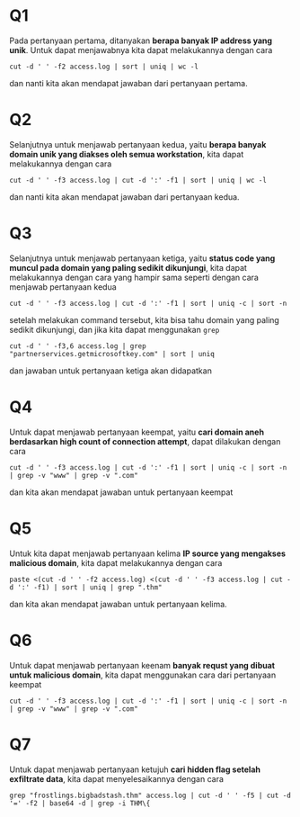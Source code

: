 # Q1
Pada pertanyaan pertama, ditanyakan **berapa banyak IP address yang unik**. Untuk dapat menjawabnya kita dapat melakukannya dengan cara
```
cut -d ' ' -f2 access.log | sort | uniq | wc -l
```
dan nanti kita akan mendapat jawaban dari pertanyaan pertama.

# Q2
Selanjutnya untuk menjawab pertanyaan kedua, yaitu **berapa banyak domain unik yang diakses oleh semua workstation**, kita dapat melakukannya dengan cara
```
cut -d ' ' -f3 access.log | cut -d ':' -f1 | sort | uniq | wc -l
```
dan nanti kita akan mendapat jawaban dari pertanyaan kedua.

# Q3
Selanjutnya untuk menjawab pertanyaan ketiga, yaitu **status code yang muncul pada domain yang paling sedikit dikunjungi**, kita dapat melakukannya dengan cara yang hampir sama seperti dengan cara menjawab pertanyaan kedua
```
cut -d ' ' -f3 access.log | cut -d ':' -f1 | sort | uniq -c | sort -n
```
setelah melakukan command tersebut, kita bisa tahu domain yang paling sedikit dikunjungi, dan jika kita dapat menggunakan `grep`
```
cut -d ' ' -f3,6 access.log | grep "partnerservices.getmicrosoftkey.com" | sort | uniq
```
dan jawaban untuk pertanyaan ketiga akan didapatkan

# Q4
Untuk dapat menjawab pertanyaan keempat, yaitu **cari domain aneh berdasarkan high count of connection attempt**, dapat dilakukan dengan cara
```
cut -d ' ' -f3 access.log | cut -d ':' -f1 | sort | uniq -c | sort -n | grep -v "www" | grep -v ".com"
```
dan kita akan mendapat jawaban untuk pertanyaan keempat

# Q5
Untuk kita dapat menjawab pertanyaan kelima **IP source yang mengakses malicious domain**, kita dapat melakukannya dengan cara
```
paste <(cut -d ' ' -f2 access.log) <(cut -d ' ' -f3 access.log | cut -d ':' -f1) | sort | uniq | grep ".thm"
```
dan kita akan mendapat jawaban untuk pertanyaan kelima.

# Q6
Untuk dapat menjawab pertanyaan keenam **banyak requst yang dibuat untuk malicious domain**, kita dapat menggunakan cara dari pertanyaan keempat
```
cut -d ' ' -f3 access.log | cut -d ':' -f1 | sort | uniq -c | sort -n | grep -v "www" | grep -v ".com"
```

# Q7
Untuk dapat menjawab pertanyaan ketujuh **cari hidden flag setelah exfiltrate data**, kita dapat menyelesaikannya dengan cara
```
grep "frostlings.bigbadstash.thm" access.log | cut -d ' ' -f5 | cut -d '=' -f2 | base64 -d | grep -i THM\{
```
